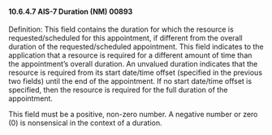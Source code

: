 #### 10.6.4.7 AIS-7 Duration (NM) 00893

Definition: This field contains the duration for which the resource is requested/scheduled for this appointment, if different from the overall duration of the requested/scheduled appointment. This field indicates to the application that a resource is required for a different amount of time than the appointment’s overall duration. An unvalued duration indicates that the resource is required from its start date/time offset (specified in the previous two fields) until the end of the appointment. If no start date/time offset is specified, then the resource is required for the full duration of the appointment.

This field must be a positive, non-zero number. A negative number or zero (0) is nonsensical in the context of a duration.
